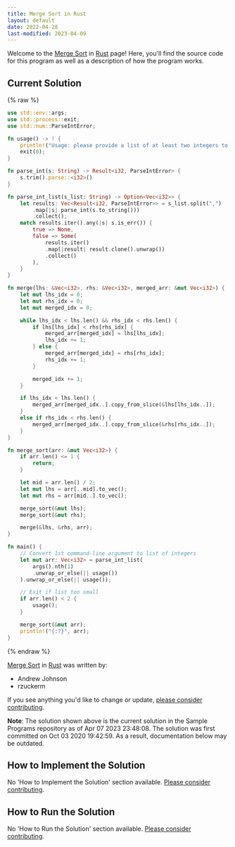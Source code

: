 ```yaml
---
title: Merge Sort in Rust
layout: default
date: 2022-04-28
last-modified: 2023-04-09
---
```


Welcome to the [Merge Sort](https://sampleprograms.io/projects/merge-sort) in [Rust](https://sampleprograms.io/languages/rust) page! Here, you'll find the source code for this program as well as a description of how the program works.

## Current Solution

{% raw %}

```rust
use std::env::args;
use std::process::exit;
use std::num::ParseIntError;

fn usage() -> ! {
    println!("Usage: please provide a list of at least two integers to sort in the format \"1, 2, 3, 4, 5\"");
    exit(0);
}

fn parse_int(s: String) -> Result<i32, ParseIntError> {
    s.trim().parse::<i32>()
}

fn parse_int_list(s_list: String) -> Option<Vec<i32>> {
    let results: Vec<Result<i32, ParseIntError>> = s_list.split(",")
        .map(|s| parse_int(s.to_string()))
        .collect();
    match results.iter().any(|s| s.is_err()) {
        true => None,
        false => Some(
            results.iter()
            .map(|result| result.clone().unwrap())
            .collect()
        ),
    }
}

fn merge(lhs: &Vec<i32>, rhs: &Vec<i32>, merged_arr: &mut Vec<i32>) {
    let mut lhs_idx = 0;
    let mut rhs_idx = 0;
    let mut merged_idx = 0;

    while lhs_idx < lhs.len() && rhs_idx < rhs.len() {
        if lhs[lhs_idx] < rhs[rhs_idx] {
            merged_arr[merged_idx] = lhs[lhs_idx];
            lhs_idx += 1;
        } else {
            merged_arr[merged_idx] = rhs[rhs_idx];
            rhs_idx += 1;
        }

        merged_idx += 1;
    }

    if lhs_idx < lhs.len() {
        merged_arr[merged_idx..].copy_from_slice(&lhs[lhs_idx..]);
    }
    else if rhs_idx < rhs.len() {
        merged_arr[merged_idx..].copy_from_slice(&rhs[rhs_idx..]);
    }
}

fn merge_sort(arr: &mut Vec<i32>) {
    if arr.len() <= 1 {
        return;
    }

    let mid = arr.len() / 2;
    let mut lhs = arr[..mid].to_vec();
    let mut rhs = arr[mid..].to_vec();

    merge_sort(&mut lhs);
    merge_sort(&mut rhs);

    merge(&lhs, &rhs, arr);
}

fn main() {
    // Convert 1st command-line argument to list of integers
    let mut arr: Vec<i32> = parse_int_list(
        args().nth(1)
        .unwrap_or_else(|| usage())
    ).unwrap_or_else(|| usage());

    // Exit if list too small
    if arr.len() < 2 {
        usage();
    }

    merge_sort(&mut arr);
    println!("{:?}", arr);
}
```

{% endraw %}

[Merge Sort](https://sampleprograms.io/projects/merge-sort) in [Rust](https://sampleprograms.io/languages/rust) was written by:

- Andrew Johnson
- rzuckerm

If you see anything you'd like to change or update, [please consider contributing](https://github.com/TheRenegadeCoder/sample-programs).

**Note**: The solution shown above is the current solution in the Sample Programs repository as of Apr 07 2023 23:48:08. The solution was first committed on Oct 03 2020 19:42:59. As a result, documentation below may be outdated.

## How to Implement the Solution

No 'How to Implement the Solution' section available. [Please consider contributing](https://github.com/TheRenegadeCoder/sample-programs-website).

## How to Run the Solution

No 'How to Run the Solution' section available. [Please consider contributing](https://github.com/TheRenegadeCoder/sample-programs-website).